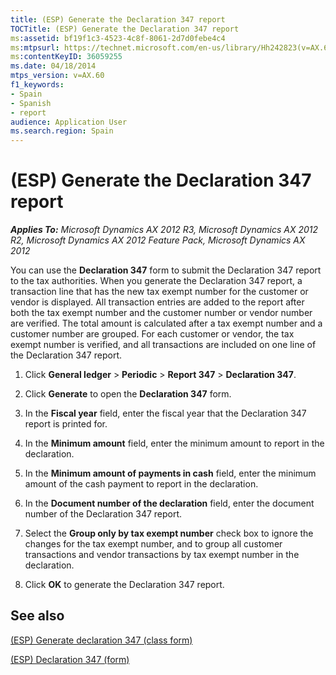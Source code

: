 ```yaml
---
title: (ESP) Generate the Declaration 347 report
TOCTitle: (ESP) Generate the Declaration 347 report
ms:assetid: bf19f1c3-4523-4c8f-8061-2d7d0febe4c4
ms:mtpsurl: https://technet.microsoft.com/en-us/library/Hh242823(v=AX.60)
ms:contentKeyID: 36059255
ms.date: 04/18/2014
mtps_version: v=AX.60
f1_keywords:
- Spain
- Spanish
- report
audience: Application User
ms.search.region: Spain
---
```


# (ESP) Generate the Declaration 347 report 


_**Applies To:** Microsoft Dynamics AX 2012 R3, Microsoft Dynamics AX 2012 R2, Microsoft Dynamics AX 2012 Feature Pack, Microsoft Dynamics AX 2012_

You can use the **Declaration 347** form to submit the Declaration 347 report to the tax authorities. When you generate the Declaration 347 report, a transaction line that has the new tax exempt number for the customer or vendor is displayed. All transaction entries are added to the report after both the tax exempt number and the customer number or vendor number are verified. The total amount is calculated after a tax exempt number and a customer number are grouped. For each customer or vendor, the tax exempt number is verified, and all transactions are included on one line of the Declaration 347 report.

1.  Click **General ledger** \> **Periodic** \> **Report 347** \> **Declaration 347**.

2.  Click **Generate** to open the **Declaration 347** form.

3.  In the **Fiscal year** field, enter the fiscal year that the Declaration 347 report is printed for.

4.  In the **Minimum amount** field, enter the minimum amount to report in the declaration.

5.  In the **Minimum amount of payments in cash** field, enter the minimum amount of the cash payment to report in the declaration.

6.  In the **Document number of the declaration** field, enter the document number of the Declaration 347 report.

7.  Select the **Group only by tax exempt number** check box to ignore the changes for the tax exempt number, and to group all customer transactions and vendor transactions by tax exempt number in the declaration.

8.  Click **OK** to generate the Declaration 347 report.

## See also

[(ESP) Generate declaration 347 (class form)](https://technet.microsoft.com/en-us/library/aa589594\(v=ax.60\))

[(ESP) Declaration 347 (form)](https://technet.microsoft.com/en-us/library/aa552566\(v=ax.60\))

  


